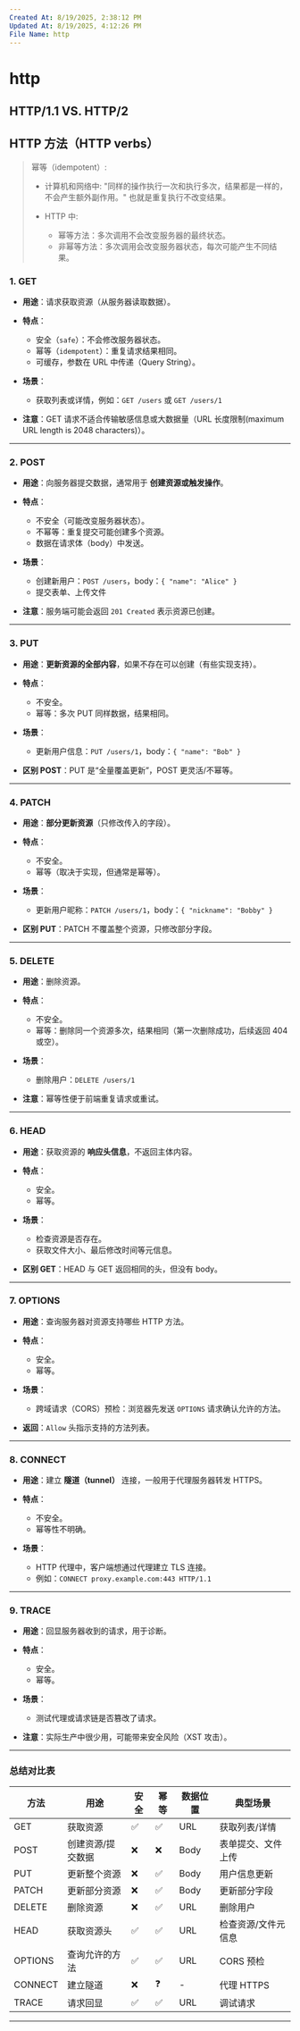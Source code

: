 ```yaml
---
Created At: 8/19/2025, 2:38:12 PM
Updated At: 8/19/2025, 4:12:26 PM
File Name: http
---
```


# http

## HTTP/1.1 VS. HTTP/2

##  **HTTP 方法（HTTP verbs）**

> 幂等（idempotent）:
> * 计算机和网络中: "同样的操作执行一次和执行多次，结果都是一样的，不会产生额外副作用。" 也就是重复执行不改变结果。
>
> * HTTP 中:
>   * 幂等方法：多次调用不会改变服务器的最终状态。
>   * 非幂等方法：多次调用会改变服务器状态，每次可能产生不同结果。
>

### **1. GET**

* **用途**：请求获取资源（从服务器读取数据）。
* **特点**：

  * 安全（`safe`）：不会修改服务器状态。
  * 幂等（`idempotent`）：重复请求结果相同。
  * 可缓存，参数在 URL 中传递（Query String）。
* **场景**：

  * 获取列表或详情，例如：`GET /users` 或 `GET /users/1`
* **注意**：GET 请求不适合传输敏感信息或大数据量（URL 长度限制(maximum URL length is 2048 characters)）。

---

### **2. POST**

* **用途**：向服务器提交数据，通常用于 **创建资源或触发操作**。
* **特点**：

  * 不安全（可能改变服务器状态）。
  * 不幂等：重复提交可能创建多个资源。
  * 数据在请求体（body）中发送。
* **场景**：

  * 创建新用户：`POST /users`，body：`{ "name": "Alice" }`
  * 提交表单、上传文件
* **注意**：服务端可能会返回 `201 Created` 表示资源已创建。

---

### **3. PUT**

* **用途**：**更新资源的全部内容**，如果不存在可以创建（有些实现支持）。
* **特点**：

  * 不安全。
  * 幂等：多次 PUT 同样数据，结果相同。
* **场景**：

  * 更新用户信息：`PUT /users/1`，body：`{ "name": "Bob" }`
* **区别 POST**：PUT 是“全量覆盖更新”，POST 更灵活/不幂等。

---

### **4. PATCH**

* **用途**：**部分更新资源**（只修改传入的字段）。
* **特点**：

  * 不安全。
  * 幂等（取决于实现，但通常是幂等）。
* **场景**：

  * 更新用户昵称：`PATCH /users/1`，body：`{ "nickname": "Bobby" }`
* **区别 PUT**：PATCH 不覆盖整个资源，只修改部分字段。

---

### **5. DELETE**

* **用途**：删除资源。
* **特点**：

  * 不安全。
  * 幂等：删除同一个资源多次，结果相同（第一次删除成功，后续返回 404 或空）。
* **场景**：

  * 删除用户：`DELETE /users/1`
* **注意**：幂等性便于前端重复请求或重试。

---

### **6. HEAD**

* **用途**：获取资源的 **响应头信息**，不返回主体内容。
* **特点**：

  * 安全。
  * 幂等。
* **场景**：

  * 检查资源是否存在。
  * 获取文件大小、最后修改时间等元信息。
* **区别 GET**：HEAD 与 GET 返回相同的头，但没有 body。

---

### **7. OPTIONS**

* **用途**：查询服务器对资源支持哪些 HTTP 方法。
* **特点**：

  * 安全。
  * 幂等。
* **场景**：

  * 跨域请求（CORS）预检：浏览器先发送 `OPTIONS` 请求确认允许的方法。
* **返回**：`Allow` 头指示支持的方法列表。

---

### **8. CONNECT**

* **用途**：建立 **隧道（tunnel）** 连接，一般用于代理服务器转发 HTTPS。
* **特点**：

  * 不安全。
  * 幂等性不明确。
* **场景**：

  * HTTP 代理中，客户端想通过代理建立 TLS 连接。
  * 例如：`CONNECT proxy.example.com:443 HTTP/1.1`

---

### **9. TRACE**

* **用途**：回显服务器收到的请求，用于诊断。
* **特点**：

  * 安全。
  * 幂等。
* **场景**：

  * 测试代理或请求链是否篡改了请求。
* **注意**：实际生产中很少用，可能带来安全风险（XST 攻击）。

---

### **总结对比表**

| 方法      | 用途        | 安全 | 幂等 | 数据位置 | 典型场景       |
| ------- | --------- | -- | -- | ---- | ---------- |
| GET     | 获取资源      | ✅  | ✅  | URL  | 获取列表/详情    |
| POST    | 创建资源/提交数据 | ❌  | ❌  | Body | 表单提交、文件上传  |
| PUT     | 更新整个资源    | ❌  | ✅  | Body | 用户信息更新     |
| PATCH   | 更新部分资源    | ❌  | ✅  | Body | 更新部分字段     |
| DELETE  | 删除资源      | ❌  | ✅  | URL  | 删除用户       |
| HEAD    | 获取资源头     | ✅  | ✅  | URL  | 检查资源/文件元信息 |
| OPTIONS | 查询允许的方法   | ✅  | ✅  | URL  | CORS 预检    |
| CONNECT | 建立隧道      | ❌  | ❓  | -    | 代理 HTTPS   |
| TRACE   | 请求回显      | ✅  | ✅  | URL  | 调试请求       |

---
